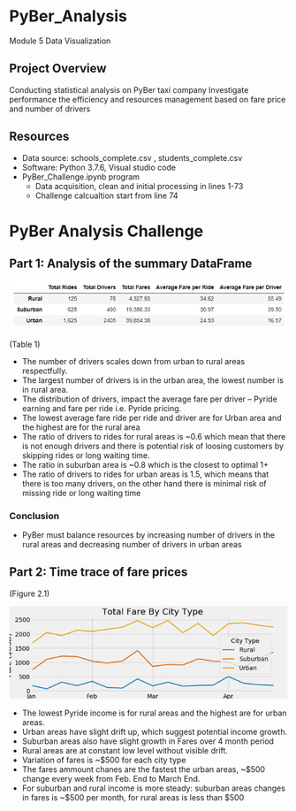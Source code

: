 # PyBer_Analysis
Module 5 Data Visualization

## Project Overview
Conducting statistical analysis on PyBer taxi company
Investigate performance the efficiency and resources management based on fare price and number of drivers 

## Resources
-	Data source: schools_complete.csv , students_complete.csv
-	Software: Python 3.7.6, Visual studio code
- PyBer_Challenge.ipynb program 
  * Data acquisition, clean and initial processing in lines 1-73
  * Challenge calcualtion start from line 74

# PyBer Analysis Challenge


## Part 1: Analysis of the summary DataFrame  

![](/analysis/SumDataFrame.PNG)

(Table 1)

* The number of drivers scales down from urban to rural areas respectfully. 
* The largest number of drivers is in the urban area, the lowest number is in rural area. 
* The distribution of drivers, impact the average fare per driver – Pyride earning and fare per ride i.e. Pyride pricing. 
* The lowest average fare ride per ride and driver are for Urban area and the highest are for the rural area
* The ratio of drivers to rides for rural areas is ~0.6 which mean that there is not enough drivers and there is potential risk of loosing customers by skipping rides or long waiting time.
* The ratio in suburban area is ~0.8 which is the closest to optimal 1+ 
* The ratio of drivers to rides for urban areas is 1.5, which means that there is too many drivers, on the other hand there is minimal risk of missing ride or long waiting time

### Conclusion

* PyBer must balance resources by increasing number of drivers in the rural areas and decreasing number of drivers in urban areas 

## Part 2: Time trace of fare prices

(Figure 2.1)

![](/analysis/Fig7.PNG)

* The lowest Pyride income is for rural areas and the highest are for urban areas.
* Urban areas have slight drift up, which suggest potential income growth. 
* Suburban areas also have slight growth in Fares over 4 month period
* Rural areas are at constant low level without visible drift.
* Variation of fares is ~$500 for each city type
* The fares ammount chanes are the fastest the urban areas, ~$500 change every week from Feb. End to March End. 
* For suburban and rural income is more steady: suburban areas changes in fares is ~$500 per month, for rural areas is less than $500


